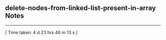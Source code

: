 <h2>delete-nodes-from-linked-list-present-in-array Notes</h2><hr>[ Time taken: 4 d 23 hrs 46 m 13 s ]